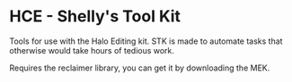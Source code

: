# HCE - Shelly's Tool Kit
Tools for use with the Halo Editing kit. STK is made to automate tasks that otherwise would take hours of tedious work.

Requires the reclaimer library, you can get it by downloading the MEK.